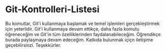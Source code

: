# Git-Kontrolleri-Listesi
Bu komutlar, Git'i kullanmaya başlamak ve temel işlemleri gerçekleştirmek için yeterlidir. Git'i kullanmaya devam ettikçe, daha fazla komutu öğreneceğim ve Git'in tüm özelliklerinden faydalanabileceğim. Öğrendikçe burada paylaşmaya devam edeceğim. Katkıda bulunmak içiçn iletişime geçebilirsinzi.
Teşekkürler.
